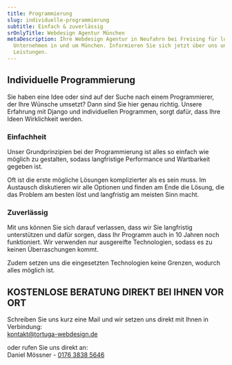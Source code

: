 ```yaml
---
title: Programmierung
slug: individuelle-programmierung
subtitle: Einfach & zuverlässig
srOnlyTitle: Webdesign Agentur München
metaDescription: Ihre Webdesign Agentur in Neufahrn bei Freising für lokale
  Unternehmen in und um München. Informieren Sie sich jetzt über uns und unsere
  Leistungen.
---
```

## Individuelle Programmierung

Sie haben eine Idee oder sind auf der Suche nach einem Programmierer, der Ihre Wünsche umsetzt? Dann sind Sie hier genau richtig. Unsere Erfahrung mit Django und individuellen Programmen, sorgt dafür, dass Ihre Ideen Wirklichkeit werden.

### Einfachheit

Unser Grundprinzipien bei der Programmierung ist alles so einfach wie möglich zu gestalten, sodass langfristige Performance und Wartbarkeit gegeben ist.

Oft ist die erste mögliche Lösungen komplizierter als es sein muss. Im Austausch diskutieren wir alle Optionen und finden am Ende die Lösung, die das Problem am besten löst und langfristig am meisten Sinn macht.

### Zuverlässig

Mit uns können Sie sich darauf verlassen, dass wir Sie langfristig unterstützen und dafür sorgen, dass Ihr Programm auch in 10 Jahren noch funktioniert. Wir verwenden nur ausgereifte Technologien, sodass es zu keinen Überraschungen kommt. 

Zudem setzen uns die eingesetzten Technologien keine Grenzen, wodurch alles möglich ist.

## KOSTENLOSE BERATUNG DIREKT BEI IHNEN VOR ORT

Schreiben Sie uns kurz eine Mail und wir setzen uns direkt mit Ihnen in Verbindung:\
[kontakt@tortuga-webdesign.de](mailto:kontakt@tortuga-webdesign.de?subject=Webseite)  

oder rufen Sie uns direkt an:\
Daniel Mössner - [0176 3838 5646](tel:004917638385646)